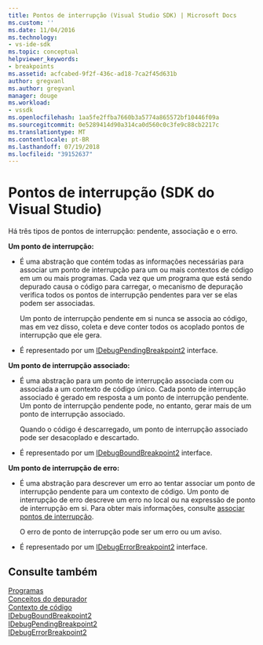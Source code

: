 ```yaml
---
title: Pontos de interrupção (Visual Studio SDK) | Microsoft Docs
ms.custom: ''
ms.date: 11/04/2016
ms.technology:
- vs-ide-sdk
ms.topic: conceptual
helpviewer_keywords:
- breakpoints
ms.assetid: acfcabed-9f2f-436c-ad18-7ca2f45d631b
author: gregvanl
ms.author: gregvanl
manager: douge
ms.workload:
- vssdk
ms.openlocfilehash: 1aa5fe2ffba7660b3a5774a865572bf10446f09a
ms.sourcegitcommit: 0e5289414d90a314ca0d560c0c3fe9c88cb2217c
ms.translationtype: MT
ms.contentlocale: pt-BR
ms.lasthandoff: 07/19/2018
ms.locfileid: "39152637"
---
```

# <a name="breakpoints-visual-studio-sdk"></a>Pontos de interrupção (SDK do Visual Studio)
Há três tipos de pontos de interrupção: pendente, associação e o erro.  
  
 **Um ponto de interrupção:**  
  
-   É uma abstração que contém todas as informações necessárias para associar um ponto de interrupção para um ou mais contextos de código em um ou mais programas. Cada vez que um programa que está sendo depurado causa o código para carregar, o mecanismo de depuração verifica todos os pontos de interrupção pendentes para ver se elas podem ser associadas.  
  
     Um ponto de interrupção pendente em si nunca se associa ao código, mas em vez disso, coleta e deve conter todos os acoplado pontos de interrupção que ele gera.  
  
-   É representado por um [IDebugPendingBreakpoint2](../../extensibility/debugger/reference/idebugpendingbreakpoint2.md) interface.  
  
 **Um ponto de interrupção associado:**  
  
-   É uma abstração para um ponto de interrupção associada com ou associada a um contexto de código único. Cada ponto de interrupção associado é gerado em resposta a um ponto de interrupção pendente. Um ponto de interrupção pendente pode, no entanto, gerar mais de um ponto de interrupção associado.  
  
     Quando o código é descarregado, um ponto de interrupção associado pode ser desacoplado e descartado.  
  
-   É representado por um [IDebugBoundBreakpoint2](../../extensibility/debugger/reference/idebugboundbreakpoint2.md) interface.  
  
 **Um ponto de interrupção de erro:**  
  
-   É uma abstração para descrever um erro ao tentar associar um ponto de interrupção pendente para um contexto de código. Um ponto de interrupção de erro descreve um erro no local ou na expressão de ponto de interrupção em si. Para obter mais informações, consulte [associar pontos de interrupção](../../extensibility/debugger/binding-breakpoints.md).  
  
     O erro de ponto de interrupção pode ser um erro ou um aviso.  
  
-   É representado por um [IDebugErrorBreakpoint2](../../extensibility/debugger/reference/idebugerrorbreakpoint2.md) interface.  
  
## <a name="see-also"></a>Consulte também  
 [Programas](../../extensibility/debugger/programs.md)   
 [Conceitos do depurador](../../extensibility/debugger/debugger-concepts.md)   
 [Contexto de código](../../extensibility/debugger/code-context.md)   
 [IDebugBoundBreakpoint2](../../extensibility/debugger/reference/idebugboundbreakpoint2.md)   
 [IDebugPendingBreakpoint2](../../extensibility/debugger/reference/idebugpendingbreakpoint2.md)   
 [IDebugErrorBreakpoint2](../../extensibility/debugger/reference/idebugerrorbreakpoint2.md)